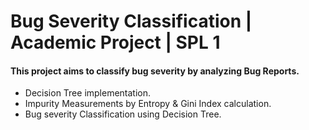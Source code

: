 # Bug Severity Classification | Academic Project | SPL 1

#### This project aims to classify bug severity by analyzing Bug Reports.
* Decision Tree implementation.   
* Impurity Measurements by Entropy & Gini Index calculation.     
* Bug severity Classification using Decision Tree.

